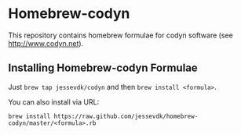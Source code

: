 Homebrew-codyn
============
This repository contains homebrew formulae for codyn software (see <http://www.codyn.net>).

Installing Homebrew-codyn Formulae
--------------------------------
Just `brew tap jessevdk/codyn` and then `brew install <formula>`.

You can also install via URL:

```
brew install https://raw.github.com/jessevdk/homebrew-codyn/master/<formula>.rb
```
